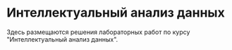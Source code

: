 # Интеллектуальный анализ данных
Здесь размещаются решения лабораторных работ по курсу "Интеллектуальный анализ данных".
